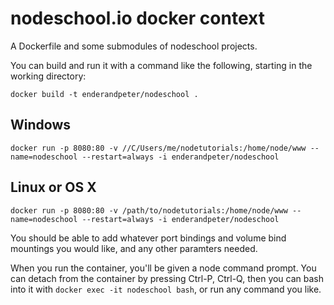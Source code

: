 # nodeschool.io docker context

A Dockerfile and some submodules of nodeschool projects.

You can build and run it with a command like the following, starting in the working directory:

    docker build -t enderandpeter/nodeschool .

## Windows
    docker run -p 8080:80 -v //C/Users/me/nodetutorials:/home/node/www --name=nodeschool --restart=always -i enderandpeter/nodeschool

## Linux or OS X
    docker run -p 8080:80 -v /path/to/nodetutorials:/home/node/www --name=nodeschool --restart=always -i enderandpeter/nodeschool

You should be able to add whatever port bindings and volume bind mountings you would like, and any other paramters needed.

When you run the container, you'll be given a node command prompt. You can detach from the container by pressing Ctrl-P, Ctrl-Q, then you can bash into it with `docker exec -it nodeschool bash`, or run any command you like.

